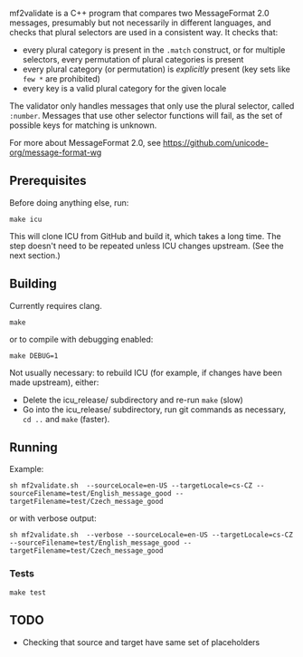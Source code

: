 mf2validate is a C++ program that compares two MessageFormat 2.0 messages, presumably but not
necessarily in different languages, and checks that plural selectors are used in a consistent
way. It checks that:

  * every plural category is present in the `.match` construct, or for multiple selectors,
    every permutation of plural categories is present
  * every plural category (or permutation) is _explicitly_ present (key sets like `few *`
    are prohibited)
  * every key is a valid plural category for the given locale

The validator only handles messages that only use the plural selector, called `:number`.
Messages that use other selector functions will fail, as the set of possible keys for
matching is unknown.

For more about MessageFormat 2.0, see https://github.com/unicode-org/message-format-wg

## Prerequisites

Before doing anything else, run:

```
make icu
```

This will clone ICU from GitHub and build it, which takes a long time.
The step doesn't need to be repeated unless ICU changes upstream. (See the next section.)

## Building

Currently requires clang.

```
make
```

or to compile with debugging enabled:

```
make DEBUG=1
```

Not usually necessary: to rebuild ICU (for example, if changes have been made upstream), either:
- Delete the icu_release/ subdirectory and re-run `make` (slow)
- Go into the icu_release/ subdirectory, run git commands as necessary, `cd ..` and `make` (faster).

## Running

Example:

```
sh mf2validate.sh  --sourceLocale=en-US --targetLocale=cs-CZ --sourceFilename=test/English_message_good --targetFilename=test/Czech_message_good
```

or with verbose output:

```
sh mf2validate.sh  --verbose --sourceLocale=en-US --targetLocale=cs-CZ --sourceFilename=test/English_message_good --targetFilename=test/Czech_message_good
```

### Tests

```
make test
```

## TODO

* Checking that source and target have same set of placeholders
